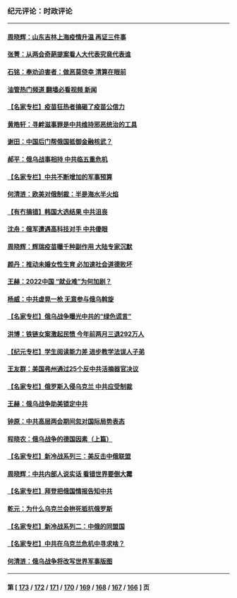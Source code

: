 ### 纪元评论：时政评论
---
#### [周晓辉：山东吉林上海疫情升温 再证三件事](../../pages/nsc1025/n13639756.md?03120330) 
#### [张菁：从两会奇葩提案看人大代表究竟代表谁](../../pages/nsc1025/n13638842.md?03120330) 
#### [石铭：奉劝迫害者：做恶莫侥幸 清算在眼前](../../pages/nsc1025/n13638949.md?03120330) 
#### [油管热门频道 翻墙必看视频 新闻](ok?03120330)
#### [【名家专栏】疫苗狂热者搞砸了疫苗公信力](../../pages/nsc1025/n13636804.md?03120330) 
#### [黄皓轩：寻衅滋事罪是中共维持邪恶统治的工具](../../pages/nsc1025/n13637509.md?03120330) 
#### [谢田：中国后门帮俄国抵御金融核武？](../../pages/nsc1025/n13637422.md?03120330) 
#### [郝平：俄乌战事相持 中共临五重危机](../../pages/nsc1025/n13637254.md?03120330) 
#### [【名家专栏】中共不断增加的军事预算](../../pages/nsc1025/n13636797.md?03120330) 
#### [何清涟：欧美对俄制裁：半是海水半火焰](../../pages/nsc1025/n13635847.md?03120330) 
#### [【有冇搞错】韩国大选结果 中共沮丧](../../pages/nsc1025/n13634855.md?03120330) 
#### [沈舟：俄军遭遇高科技对手 中共傻眼](../../pages/nsc1025/n13635530.md?03120330) 
#### [周晓辉：辉瑞疫苗曝千种副作用 大陆专家沉默](../../pages/nsc1025/n13636049.md?03120330) 
#### [颜丹：推动未婚女性生育 必加速社会道德败坏](../../pages/nsc1025/n13635683.md?03120330) 
#### [王赫：2022中国 “就业难”为何加剧？](../../pages/nsc1025/n13634711.md?03120330) 
#### [杨威：中共虚晃一枪 无意参与俄乌斡旋](../../pages/nsc1025/n13634507.md?03120330) 
#### [【名家专栏】俄乌战争曝光中共的“绿色谎言”](../../pages/nsc1025/n13633651.md?03120330) 
#### [洪博：铁链女案激起民愤 今年前两月三退292万人](../../pages/nsc1025/n13631278.md?03120330) 
#### [【纪元专栏】学生阅读能力差 进步教学法误人子弟](../../pages/nsc1025/n13632125.md?03120330) 
#### [王友群：美国弗州通过25个反中共活摘器官决议](../../pages/nsc1025/n13629415.md?03120330) 
#### [【名家专栏】俄罗斯入侵乌克兰 中共应受制裁](../../pages/nsc1025/n13630752.md?03120330) 
#### [王赫：俄乌战争助美锁定中共](../../pages/nsc1025/n13630059.md?03120330) 
#### [钟原：中共高层两会期间忽对国际局势表态](../../pages/nsc1025/n13629262.md?03120330) 
#### [程晓农：俄乌战争的德国因素（上篇）](../../pages/nsc1025/n13629244.md?03120330) 
#### [【名家专栏】新冷战系列三：美反击中俄联盟](../../pages/nsc1025/n13628606.md?03120330) 
#### [周晓辉：中共内部人说实话 看错世界要倒大霉](../../pages/nsc1025/n13629089.md?03120330) 
#### [【名家专栏】拜登把俄国情报告知中共](../../pages/nsc1025/n13628615.md?03120330) 
#### [乾元：为什么乌克兰会拚死抵抗俄罗斯](../../pages/nsc1025/n13626904.md?03120330) 
#### [【名家专栏】新冷战系列二：中俄的同盟国](../../pages/nsc1025/n13626069.md?03120330) 
#### [【名家专栏】中共在乌克兰危机中寻求啥？](../../pages/nsc1025/n13626174.md?03120330) 
#### [何清涟：俄乌战争将改写世界军事版图](../../pages/nsc1025/n13626140.md?03120330) 

---
#### 第 [ [173](./173.md?03120330) / [172](./172.md?03120330) / [171](./171.md?03120330) / [170](./170.md?03120330) / [169](./169.md?03120330) / [168](./168.md?03120330) / [167](./167.md?03120330) / [166](./166.md?03120330) ] 页

